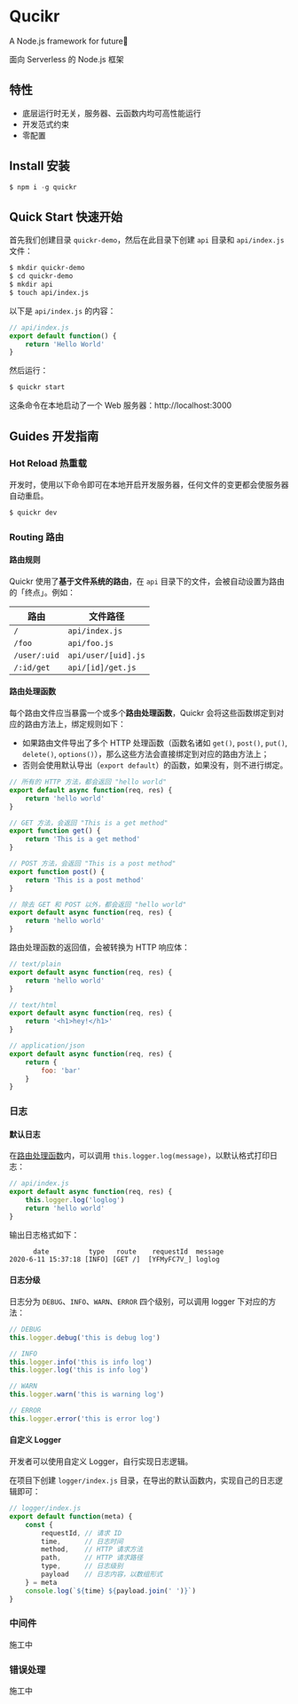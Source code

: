 # Qucikr

A Node.js framework for future🚀

面向 Serverless 的 Node.js 框架

## 特性

- 底层运行时无关，服务器、云函数内均可高性能运行
- 开发范式约束
- 零配置

## Install 安装

```js
$ npm i -g quickr
```

## Quick Start 快速开始

首先我们创建目录 `quickr-demo`，然后在此目录下创建 `api` 目录和 `api/index.js` 文件：

```sh
$ mkdir quickr-demo
$ cd quickr-demo
$ mkdir api
$ touch api/index.js
```

以下是 `api/index.js` 的内容：

```js
// api/index.js
export default function() {
    return 'Hello World'
}
```

然后运行：

```sh
$ quickr start
```

这条命令在本地启动了一个 Web 服务器：http://localhost:3000

## Guides 开发指南

### Hot Reload 热重载

开发时，使用以下命令即可在本地开启开发服务器，任何文件的变更都会使服务器自动重启。

```sh
$ quickr dev
```

### Routing 路由

#### 路由规则
Quickr 使用了**基于文件系统的路由**，在 `api` 目录下的文件，会被自动设置为路由的「终点」。例如：

| 路由 | 文件路径 |
| ---- | -------- |
| `/` | `api/index.js` |
| `/foo` | `api/foo.js` |
| `/user/:uid` | `api/user/[uid].js` |
| `/:id/get` | `api/[id]/get.js` |

#### 路由处理函数

每个路由文件应当暴露一个或多个**路由处理函数**，Quickr 会将这些函数绑定到对应的路由方法上，绑定规则如下：

- 如果路由文件导出了多个 HTTP 处理函数（函数名诸如 `get()`, `post()`, `put()`, `delete()`, `options()`），那么这些方法会直接绑定到对应的路由方法上；
- 否则会使用默认导出（`export default`）的函数，如果没有，则不进行绑定。

```js
// 所有的 HTTP 方法，都会返回 "hello world"
export default async function(req, res) {
    return 'hello world'
}
```

```js
// GET 方法，会返回 "This is a get method"
export function get() {
    return 'This is a get method'
}

// POST 方法，会返回 "This is a post method"
export function post() {
    return 'This is a post method'
}

// 除去 GET 和 POST 以外，都会返回 "hello world"
export default async function(req, res) {
    return 'hello world'
}
```

路由处理函数的返回值，会被转换为 HTTP 响应体：

```js
// text/plain
export default async function(req, res) {
    return 'hello world'
}

// text/html
export default async function(req, res) {
    return '<h1>hey!</h1>'
}

// application/json
export default async function(req, res) {
    return {
        foo: 'bar'
    }
}
```

### 日志

#### 默认日志

在[路由处理函数](#路由处理函数)内，可以调用 `this.logger.log(message)`，以默认格式打印日志：

```js
// api/index.js
export default async function(req, res) {
    this.logger.log('loglog')
    return 'hello world'
}
```

输出日志格式如下：

```
      date          type   route    requestId  message
2020-6-11 15:37:18 [INFO] [GET /]  [YFMyFC7V_] loglog
```

#### 日志分级

日志分为 `DEBUG`、`INFO`、`WARN`、`ERROR` 四个级别，可以调用 logger 下对应的方法：

```js
// DEBUG
this.logger.debug('this is debug log')

// INFO
this.logger.info('this is info log')
this.logger.log('this is info log')

// WARN
this.logger.warn('this is warning log')

// ERROR
this.logger.error('this is error log')
```

#### 自定义 Logger

开发者可以使用自定义 Logger，自行实现日志逻辑。

在项目下创建 `logger/index.js` 目录，在导出的默认函数内，实现自己的日志逻辑即可：

```js
// logger/index.js
export default function(meta) {
    const {
        requestId, // 请求 ID
        time,      // 日志时间
        method,    // HTTP 请求方法
        path,      // HTTP 请求路径
        type,      // 日志级别
        payload    // 日志内容，以数组形式
    } = meta
    console.log(`${time} ${payload.join(' ')}`)
}
```

### 中间件

施工中

### 错误处理

施工中

